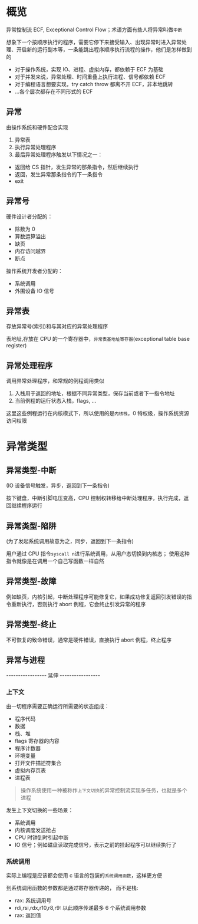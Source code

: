 # 概览

异常控制流 ECF, Exceptional Control Flow；术语方面有些人将异常叫做`中断`

想象下一个按顺序执行的程序，需要它停下来接受输入、出现异常时进入异常处理、开启新的运行副本等，一条能跳出程序顺序执行流程的操作，他们是怎样做到的

- 对于操作系统，实现 IO、进程、虚拟内存，都依赖于 ECF 为基础
- 对于并发来说，异常处理、时间重叠上执行进程、信号都依赖 ECF
- 对于编程语言想要实现，try catch throw 都离不开 ECF，非本地跳转
- ...各个层次都存在不同形式的 ECF

## 异常

由操作系统和硬件配合实现

1. 异常表
2. 执行异常处理程序
3. 最后异常处理程序触发以下情况之一：

- 返回给 CS 指针，发生异常的那条指令，然后继续执行
- 返回，发生异常那条指令的下一条指令
- exit

## 异常号

硬件设计者分配的：

- 除数为 0
- 算数运算溢出
- 缺页
- 内存访问越界
- 断点

操作系统开发者分配的：

- 系统调用
- 外围设备 IO 信号

## 异常表

存放异常号(索引)和与其对应的异常处理程序

表地址,存放在 CPU 的一个寄存器中，`异常表基地址寄存器`(exceptional table base register)

## 异常处理程序

调用异常处理程序，和常规的例程调用类似

1. 入栈用于返回的地址，根据不同异常类型，保存当前或者下一指令地址
2. 当前例程的运行状态入栈，flags, ...

这里这些例程运行在内核模式下，所以使用的是`内核栈`，0 特权级，操作系统资源访问权限

# 异常类型

## 异常类型-中断

(IO 设备信号触发，异步，返回到下一条指令)

按下键盘，中断引脚电压变高，CPU 控制权转移给中断处理程序，执行完成，返回继续程序运行

## 异常类型-陷阱

(为了发起系统调用故意为之，同步，返回到下一条指令)

用户通过 CPU 指令`syscall n`进行系统调用，从用户态切换到内核态；
使用这种指令就像是在调用一个自己写函数一样自然

## 异常类型-故障

例如缺页，内核引起，中断处理程序可能修复它，如果成功修复返回引发错误的指令重新执行，否则执行 abort 例程，它会终止引发异常的程序

## 异常类型-终止

不可恢复的致命错误，通常是硬件错误，直接执行 abort 例程，终止程序

## 异常与进程

----------------- 延伸 -----------------

### 上下文

由一切程序需要正确运行所需要的状态组成：

- 程序代码
- 数据
- 栈、堆
- flags 寄存器的内容
- 程序计数器
- 环境变量
- 打开文件描述符集合
- 虚拟内存页表
- 进程表

> 操作系统使用一种被称作`上下文切换`的异常控制流实现多任务，也就是多个进程

发生上下文切换的一些场景：

- 系统调用
- 内核调度发送抢占
- CPU 时钟到时引起中断
- IO 信号；例如磁盘读取完成信号，表示之前的挂起程序可以继续执行了

### 系统调用

实际上编程是应该都会使用 c 语言的包装的`系统调用函数`，这样更方便

到系统调用函数的参数都是通过寄存器传递的， 而不是栈:

- rax: 系统调用号
- rdi,rsi,rdx,r10,r8,r9: 以此顺序传递最多 6 个系统调用参数
- rax: 返回值

